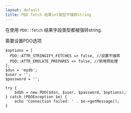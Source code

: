 ```yaml
---
layout: default
title: PDO fetch 结果int类型不强转string
---
```



在使用 `PDO::fetch` 结果字段类型都被强转string.

需要设置PDO选项

```
$options = [
  PDO::ATTR_STRINGIFY_FETCHES => false, //设置不强转
  PDO::ATTR_EMULATE_PREPARES => false, //禁用预处理
];
$dsn = 'mydb';
$user = '';
$password = '';

try {
    $dbh = new PDO($dsn, $user, $password, $options);
} catch (PDOException $e) {
    echo 'Connection failed: ' . $e->getMessage();
}
```
